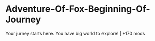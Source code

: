 # Adventure-Of-Fox-Beginning-Of-Journey
Your jurney starts here. You have big world to explore! | +170 mods
